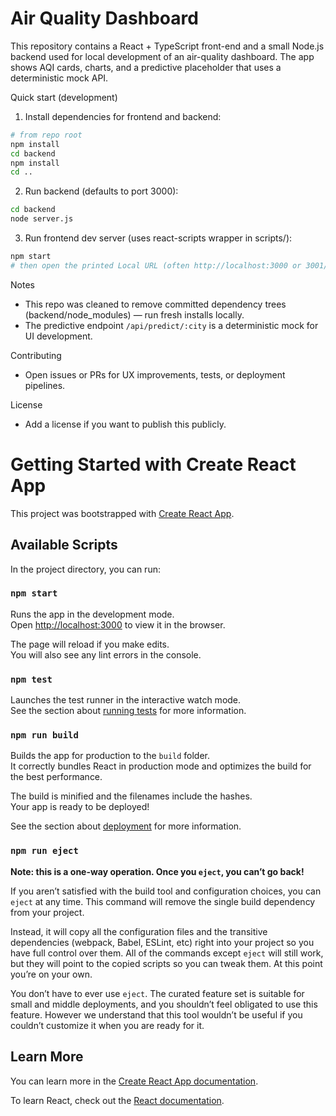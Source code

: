 # Air Quality Dashboard

This repository contains a React + TypeScript front-end and a small Node.js backend used for local development of an air-quality dashboard. The app shows AQI cards, charts, and a predictive placeholder that uses a deterministic mock API.

Quick start (development)

1. Install dependencies for frontend and backend:

```bash
# from repo root
npm install
cd backend
npm install
cd ..
```

2. Run backend (defaults to port 3000):

```bash
cd backend
node server.js
```

3. Run frontend dev server (uses react-scripts wrapper in scripts/):

```bash
npm start
# then open the printed Local URL (often http://localhost:3000 or 3001/3002 during dev)
```

Notes
- This repo was cleaned to remove committed dependency trees (backend/node_modules) — run fresh installs locally.
- The predictive endpoint `/api/predict/:city` is a deterministic mock for UI development.

Contributing
- Open issues or PRs for UX improvements, tests, or deployment pipelines.

License
- Add a license if you want to publish this publicly.
# Getting Started with Create React App

This project was bootstrapped with [Create React App](https://github.com/facebook/create-react-app).

## Available Scripts

In the project directory, you can run:

### `npm start`

Runs the app in the development mode.\
Open [http://localhost:3000](http://localhost:3000) to view it in the browser.

The page will reload if you make edits.\
You will also see any lint errors in the console.

### `npm test`

Launches the test runner in the interactive watch mode.\
See the section about [running tests](https://facebook.github.io/create-react-app/docs/running-tests) for more information.

### `npm run build`

Builds the app for production to the `build` folder.\
It correctly bundles React in production mode and optimizes the build for the best performance.

The build is minified and the filenames include the hashes.\
Your app is ready to be deployed!

See the section about [deployment](https://facebook.github.io/create-react-app/docs/deployment) for more information.

### `npm run eject`

**Note: this is a one-way operation. Once you `eject`, you can’t go back!**

If you aren’t satisfied with the build tool and configuration choices, you can `eject` at any time. This command will remove the single build dependency from your project.

Instead, it will copy all the configuration files and the transitive dependencies (webpack, Babel, ESLint, etc) right into your project so you have full control over them. All of the commands except `eject` will still work, but they will point to the copied scripts so you can tweak them. At this point you’re on your own.

You don’t have to ever use `eject`. The curated feature set is suitable for small and middle deployments, and you shouldn’t feel obligated to use this feature. However we understand that this tool wouldn’t be useful if you couldn’t customize it when you are ready for it.

## Learn More

You can learn more in the [Create React App documentation](https://facebook.github.io/create-react-app/docs/getting-started).

To learn React, check out the [React documentation](https://reactjs.org/).
